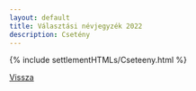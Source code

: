 ```yaml
---
layout: default
title: Választási névjegyzék 2022
description: Csetény
---
```


{% include settlementHTMLs/Cseteeny.html %}

[Vissza](./)